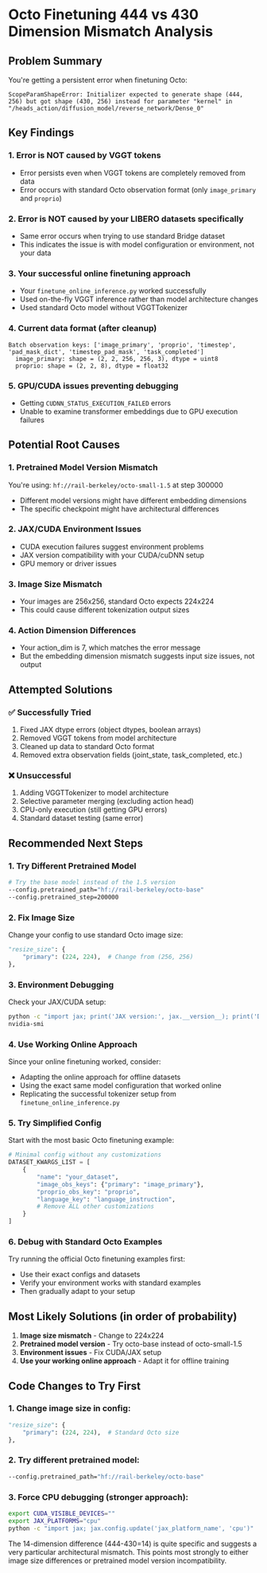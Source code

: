 # Octo Finetuning 444 vs 430 Dimension Mismatch Analysis

## Problem Summary

You're getting a persistent error when finetuning Octo:
```
ScopeParamShapeError: Initializer expected to generate shape (444, 256) but got shape (430, 256) instead for parameter "kernel" in "/heads_action/diffusion_model/reverse_network/Dense_0"
```

## Key Findings

### 1. **Error is NOT caused by VGGT tokens**
- Error persists even when VGGT tokens are completely removed from data
- Error occurs with standard Octo observation format (only `image_primary` and `proprio`)

### 2. **Error is NOT caused by your LIBERO datasets specifically**
- Same error occurs when trying to use standard Bridge dataset
- This indicates the issue is with model configuration or environment, not your data

### 3. **Your successful online finetuning approach**
- Your `finetune_online_inference.py` worked successfully
- Used on-the-fly VGGT inference rather than model architecture changes
- Used standard Octo model without VGGTTokenizer

### 4. **Current data format (after cleanup)**
```
Batch observation keys: ['image_primary', 'proprio', 'timestep', 'pad_mask_dict', 'timestep_pad_mask', 'task_completed']
  image_primary: shape = (2, 2, 256, 256, 3), dtype = uint8
  proprio: shape = (2, 2, 8), dtype = float32
```

### 5. **GPU/CUDA issues preventing debugging**
- Getting `CUDNN_STATUS_EXECUTION_FAILED` errors
- Unable to examine transformer embeddings due to GPU execution failures

## Potential Root Causes

### 1. **Pretrained Model Version Mismatch**
You're using: `hf://rail-berkeley/octo-small-1.5` at step 300000
- Different model versions might have different embedding dimensions
- The specific checkpoint might have architectural differences

### 2. **JAX/CUDA Environment Issues**
- CUDA execution failures suggest environment problems
- JAX version compatibility with your CUDA/cuDNN setup
- GPU memory or driver issues

### 3. **Image Size Mismatch**
- Your images are 256x256, standard Octo expects 224x224
- This could cause different tokenization output sizes

### 4. **Action Dimension Differences**
- Your action_dim is 7, which matches the error message
- But the embedding dimension mismatch suggests input size issues, not output

## Attempted Solutions

### ✅ **Successfully Tried**
1. Fixed JAX dtype errors (object dtypes, boolean arrays)
2. Removed VGGT tokens from model architecture
3. Cleaned up data to standard Octo format
4. Removed extra observation fields (joint_state, task_completed, etc.)

### ❌ **Unsuccessful**
1. Adding VGGTTokenizer to model architecture
2. Selective parameter merging (excluding action head)
3. CPU-only execution (still getting GPU errors)
4. Standard dataset testing (same error)

## Recommended Next Steps

### 1. **Try Different Pretrained Model**
```bash
# Try the base model instead of the 1.5 version
--config.pretrained_path="hf://rail-berkeley/octo-base"
--config.pretrained_step=200000
```

### 2. **Fix Image Size**
Change your config to use standard Octo image size:
```python
"resize_size": {
    "primary": (224, 224),  # Change from (256, 256)
},
```

### 3. **Environment Debugging**
Check your JAX/CUDA setup:
```bash
python -c "import jax; print('JAX version:', jax.__version__); print('Devices:', jax.devices())"
nvidia-smi
```

### 4. **Use Working Online Approach**
Since your online finetuning worked, consider:
- Adapting the online approach for offline datasets
- Using the exact same model configuration that worked online
- Replicating the successful tokenizer setup from `finetune_online_inference.py`

### 5. **Try Simplified Config**
Start with the most basic Octo finetuning example:
```python
# Minimal config without any customizations
DATASET_KWARGS_LIST = [
    {
        "name": "your_dataset",
        "image_obs_keys": {"primary": "image_primary"},
        "proprio_obs_key": "proprio", 
        "language_key": "language_instruction",
        # Remove ALL other customizations
    }
]
```

### 6. **Debug with Standard Octo Examples**
Try running the official Octo finetuning examples first:
- Use their exact configs and datasets
- Verify your environment works with standard examples
- Then gradually adapt to your setup

## Most Likely Solutions (in order of probability)

1. **Image size mismatch** - Change to 224x224
2. **Pretrained model version** - Try octo-base instead of octo-small-1.5  
3. **Environment issues** - Fix CUDA/JAX setup
4. **Use your working online approach** - Adapt it for offline training

## Code Changes to Try First

### 1. Change image size in config:
```python
"resize_size": {
    "primary": (224, 224),  # Standard Octo size
},
```

### 2. Try different pretrained model:
```bash
--config.pretrained_path="hf://rail-berkeley/octo-base"
```

### 3. Force CPU debugging (stronger approach):
```bash
export CUDA_VISIBLE_DEVICES=""
export JAX_PLATFORMS="cpu"
python -c "import jax; jax.config.update('jax_platform_name', 'cpu')"
```

The 14-dimension difference (444-430=14) is quite specific and suggests a very particular architectural mismatch. This points most strongly to either image size differences or pretrained model version incompatibility.